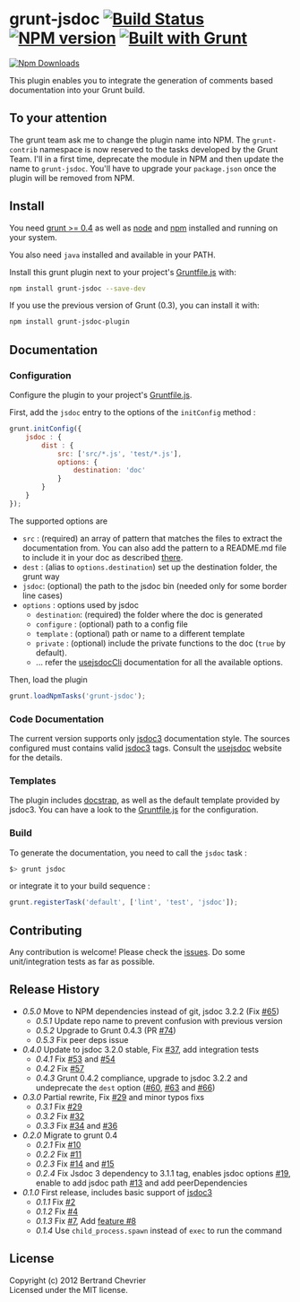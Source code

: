 # grunt-jsdoc [![Build Status](https://travis-ci.org/krampstudio/grunt-jsdoc.png)](https://travis-ci.org/krampstudio/grunt-jsdoc) [![NPM version](https://badge.fury.io/js/grunt-jsdoc.png)](http://badge.fury.io/js/grunt-jsdoc) [![Built with Grunt](https://cdn.gruntjs.com/builtwith.png)](http://gruntjs.com/)

[![Npm Downloads](https://nodei.co/npm/grunt-jsdoc.png?downloads=true&stars=true)](https://nodei.co/npm/grunt-jsdoc.png?downloads=true&stars=true)

This plugin enables you to integrate the generation of comments based documentation into your Grunt build.

## To your attention
 
The grunt team ask me to change the plugin name into NPM. The `grunt-contrib` namespace is now reserved to the tasks developed by the Grunt Team.
I'll in a first time, deprecate the module in NPM and then update the name to `grunt-jsdoc`. You'll have to upgrade your `package.json` once the plugin will be removed from NPM.

## Install
 
You need [grunt >= 0.4][grunt] as well as [node] and [npm] installed and running on your system.

You also need `java` installed and available in your PATH.

Install this grunt plugin next to your project's [Gruntfile.js][getting_started] with: 

```bash
npm install grunt-jsdoc --save-dev
```

If you use the previous version of Grunt (0.3), you can install it with:

```bash
npm install grunt-jsdoc-plugin
```


## Documentation
 
### Configuration

Configure the plugin to your project's [Gruntfile.js][getting_started].

First, add the `jsdoc` entry to the options of the `initConfig` method :

```javascript
grunt.initConfig({
    jsdoc : {
        dist : {
            src: ['src/*.js', 'test/*.js'], 
            options: {
                destination: 'doc'
            }
        }
    }
});
```

The supported options are 

 * `src` : (required) an array of pattern that matches the files to extract the documentation from. You can also add the pattern to a README.md file to include it in your doc as described [there](http://usejsdoc.org/about-including-readme.html).
 * `dest` : (alias to `options.destination`) set up the destination folder, the grunt way
 * `jsdoc`: (optional) the path to the jsdoc bin (needed only for some border line cases)
 * `options` : options used by jsdoc 
   * `destination`: (required) the folder where the doc is generated
   * `configure` : (optional) path to a config file
   * `template` : (optional) path or name to a different template
   * `private` : (optional) include the private functions to the doc (`true` by default).
   * ... refer the [usejsdocCli] documentation for all the available options.

Then, load the plugin 

```javascript
grunt.loadNpmTasks('grunt-jsdoc');
```
 
### Code Documentation

The current version supports only [jsdoc3] documentation style. The sources configured 
must contains valid [jsdoc3] tags. Consult the [usejsdoc] website for the details.
 
### Templates

The plugin includes [docstrap](https://github.com/terryweiss/docstrap), as well as the default template provided by jsdoc3. You can have a look to the [Gruntfile.js](Gruntfile.js) for the configuration.

### Build

To generate the documentation, you need to call the `jsdoc` task :

```bash
$> grunt jsdoc
```

or integrate it to your build sequence : 

```javascript
grunt.registerTask('default', ['lint', 'test', 'jsdoc']);
```
  
## Contributing

Any contribution is welcome! Please check the [issues](https://github.com/krampstudio/grunt-jsdoc/issues). Do some unit/integration tests as far as possible.
 
## Release History
 * _0.5.0_ Move to NPM dependencies instead of git, jsdoc 3.2.2 (Fix [#65](https://github.com/krampstudio/grunt-jsdoc/issues/65))
   * _0.5.1_ Update repo name to prevent confusion with previous version
   * _0.5.2_ Upgrade to Grunt 0.4.3 (PR [#74](https://github.com/krampstudio/grunt-jsdoc/pull/74))
   * _0.5.3_ Fix peer deps issue
 * _0.4.0_ Update to jsdoc 3.2.0 stable, Fix [#37](https://github.com/krampstudio/grunt-jsdoc/issues/37), add integration tests
   * _0.4.1_ Fix [#53](https://github.com/krampstudio/grunt-jsdoc/issues/53) and [#54](https://github.com/krampstudio/grunt-jsdoc/issues/54) 
   * _0.4.2_ Fix [#57](https://github.com/krampstudio/grunt-jsdoc/issues/57) 
   * _0.4.3_ Grunt 0.4.2 compliance, upgrade to jsdoc 3.2.2 and undeprecate the `dest` option ([#60](https://github.com/krampstudio/grunt-jsdoc/issues/60), [#63](https://github.com/krampstudio/grunt-jsdoc/issues/63) and [#66](https://github.com/krampstudio/grunt-jsdoc/issues/66))
 * _0.3.0_ Partial rewrite, Fix [#29](https://github.com/krampstudio/grunt-jsdoc/pull/30) and minor typos fixs
   * _0.3.1_ Fix [#29](https://github.com/krampstudio/grunt-jsdoc/issues/29)
   * _0.3.2_ Fix [#32](https://github.com/krampstudio/grunt-jsdoc/issues/32)
   * _0.3.3_ Fix [#34](https://github.com/krampstudio/grunt-jsdoc/issues/34) and [#36](https://github.com/krampstudio/grunt-jsdoc/issues/34)
 * _0.2.0_ Migrate to grunt 0.4
   * _0.2.1_ Fix [#10](https://github.com/krampstudio/grunt-jsdoc/issues/10)
   * _0.2.2_ Fix [#11](https://github.com/krampstudio/grunt-jsdoc/issues/11)
   * _0.2.3_ Fix [#14](https://github.com/krampstudio/grunt-jsdoc/pull/14) and [#15](https://github.com/krampstudio/grunt-jsdoc/issues/15)
   * _0.2.4_ Fix Jsdoc 3 dependency to 3.1.1 tag, enables jsdoc options [#19](https://github.com/krampstudio/grunt-jsdoc/issues/19), enable to add jsdoc path [#13](https://github.com/krampstudio/grunt-jsdoc/issues/13) and add peerDependencies
 * _0.1.0_ First release, includes basic support of [jsdoc3]
   * _0.1.1_ Fix [#2](https://github.com/krampstudio/grunt-jsdoc/issues/2)
   * _0.1.2_ Fix [#4](https://github.com/krampstudio/grunt-jsdoc/issues/4) 
   * _0.1.3_ Fix [#7](https://github.com/krampstudio/grunt-jsdoc/pull/7), Add [feature #8](https://github.com/krampstudio/grunt-jsdoc/pull/8)
   * _0.1.4_ Use `child_process.spawn` instead of `exec` to run the command
 

[jsdoc3]: https://github.com/jsdoc3/jsdoc

## License
Copyright (c) 2012 Bertrand Chevrier  
Licensed under the MIT license.


[grunt]: https://gruntjs.com
[node]: http://nodejs.org
[npm]: http://npmjs.org
[getting_started]: https://github.com/gruntjs/grunt/wiki/Getting-started
[usejsdoc]: http://usejsdoc.org
[usejsdocCli]: http://usejsdoc.org/about-commandline.html

